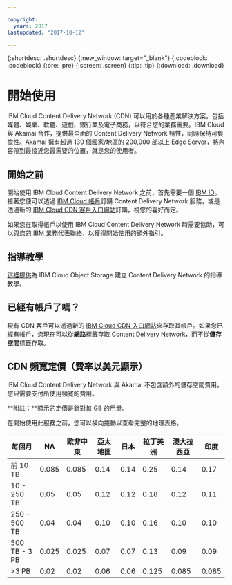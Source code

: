 ```yaml
---

copyright:
  years: 2017
lastupdated: "2017-10-12"

---
```


{:shortdesc: .shortdesc}
{:new_window: target="_blank"}
{:codeblock: .codeblock}
{:pre: .pre}
{:screen: .screen}
{:tip: .tip}
{:download: .download}

# 開始使用

IBM Cloud Content Delivery Network (CDN) 可以用於各種產業解決方案，包括媒體、娛樂、軟體、遊戲、銀行業及電子商務，以符合您的業務需要。IBM Cloud 與 Akamai 合作，提供最全面的 Content Delivery Network 特性，同時保持可負擔性。Akamai 擁有超過 130 個國家/地區的 200,000 部以上 Edge Server，將內容帶到最接近您最需要的位置，就是您的使用者。

## 開始之前

開始使用 IBM Cloud Content Delivery Network 之前，首先需要一個 [IBM ID](https://www.ibm.com/account/us-en/signup/register.html)。接著您便可以透過 [IBM Cloud 帳戶](https://console.bluemix.net/registration/)訂購 Content Delivery Network 服務，或是透過新的 [IBM Cloud CDN 客戶入口網站](https://control.softlayer.com)訂購，視您的喜好而定。

如果您在取得帳戶以使用 IBM Cloud Content Delivery Network 時需要協助，可以[與您的 IBM 業務代表聯絡](https://www.ibm.com/cloud-computing/bluemix/contact-us)，以獲得開始使用的額外指引。

## 指導教學

[這裡提供](https://console.bluemix.net/docs/tutorials/static-files-cdn.html#accelerate-delivery-of-static-files-using-a-cdn)為 IBM Cloud Object Storage 建立 Content Delivery Network 的指導教學。

## 已經有帳戶了嗎？

現有 CDN 客戶可以透過新的 [IBM Cloud CDN 入口網站](https://control.softlayer.com)來存取其帳戶。如果您已經有帳戶，您現在可以從**網路**標籤存取 Content Delivery Network，而不從**儲存空間**標籤存取。

## CDN 頻寬定價（費率以美元顯示）

IBM Cloud Content Delivery Network 與 Akamai 不包含額外的儲存空間費用，您只需要支付所使用頻寬的費用。

**附註：**顯示的定價是針對每 GB 的用量。

在開始使用此服務之前，您可以橫向捲動以查看完整的地理表格。

|每個月    | NA | 歐非中東| 亞太地區| 日本| 拉丁美洲| 澳大拉西亞  | 印度  |
|-------|-----|-----|-----|-----|-----|----|-----|
|前 10 TB    | 0.085 | 0.085 | 0.14  | 0.14  | 0.25  | 0.14  | 0.17 |
|10 - 250 TB | 0.05  | 0.05  | 0.12  | 0.12  | 0.18  | 0.12  | 0.11 |
|250 - 500 TB| 0.04  | 0.04  | 0.10 | 0.10 | 0.16  | 0.10 | 0.10 |
|500 TB - 3 PB| 0.025 | 0.025 | 0.07  | 0.07  | 0.13  | 0.09 | 0.09 |
|\>3 PB| 0.02  | 0.02  | 0.06 | 0.06 | 0.125 | 0.085 | 0.085 |
